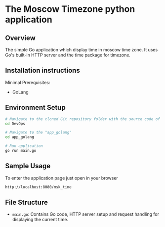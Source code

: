 # The Moscow Timezone python application

## Overview

The simple Go application which display time in moscow time zone. It uses Go's built-in HTTP server and the time package for timezone.

## Installation instructions

Minimal Prerequisites:

- GoLang

## Environment Setup

```bash
# Navigate to the cloned Git repository folder with the source code of the tool
cd DevOps

# Navigate to the "app_golang"
cd app_golang

# Run application
go run main.go
```

## Sample Usage

To enter the application page just open in your browser

```bash
http://localhost:8080/msk_time
```

## File Structure

- `main.go`: Contains Go code, HTTP server setup and request handling for displaying the current time.
